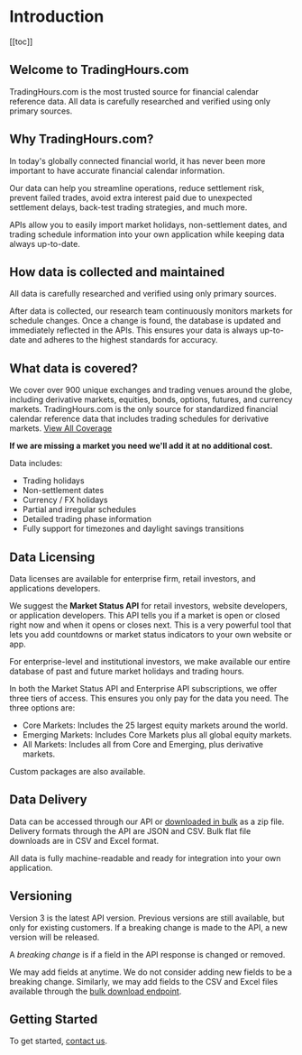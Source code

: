 # Introduction

[[toc]]

## Welcome to TradingHours.com

TradingHours.com is the most trusted source for financial calendar reference data. All data is carefully researched and verified using only primary sources.

## Why TradingHours.com?

In today's globally connected financial world, it has never been more important to have accurate financial calendar information.

Our data can help you streamline operations, reduce settlement risk, prevent failed trades, avoid extra interest paid due to unexpected settlement delays, back-test trading strategies, and much more.

APIs allow you to easily import market holidays, non-settlement dates, and trading schedule information into your own application while keeping data always up-to-date.

## How data is collected and maintained

All data is carefully researched and verified using only primary sources.

After data is collected, our research team continuously monitors markets for schedule changes. Once a change is found, the database is updated and immediately reflected in the APIs. This ensures your data is always up-to-date and adheres to the highest standards for accuracy.

## What data is covered?

We cover over 900 unique exchanges and trading venues around the globe, including derivative markets, equities, bonds, options, futures, and currency markets. TradingHours.com is the only source for standardized financial calendar reference data that includes trading schedules for derivative markets. [View All Coverage](https://www.tradinghours.com/data/coverage)

**If we are missing a market you need we'll add it at no additional cost.**

Data includes:
- Trading holidays
- Non-settlement dates
- Currency / FX holidays
- Partial and irregular schedules
- Detailed trading phase information
- Fully support for timezones and daylight savings transitions

## Data Licensing

Data licenses are available for enterprise firm, retail investors, and applications developers.

We suggest the **Market Status API** for retail investors, website developers, or application developers.
This API tells you if a market is open or closed right now and when it opens or closes next.
This is a very powerful tool that lets you add countdowns or market status indicators to your own website or app.

For enterprise-level and institutional investors, we make available our entire database of past and future market holidays and trading hours.

In both the Market Status API and Enterprise API subscriptions, we offer three tiers of access. This ensures you only pay for the data you need. The three options are:
- Core Markets: Includes the 25 largest equity markets around the world.
- Emerging Markets: Includes Core Markets plus all global equity markets.
- All Markets: Includes all from Core and Emerging, plus derivative markets.

Custom packages are also available.

## Data Delivery

Data can be accessed through our API or [downloaded in bulk](/3.x/enterprise/download) as a zip file. Delivery formats through the API are JSON and CSV. Bulk flat file downloads are in CSV and Excel format.

All data is fully machine-readable and ready for integration into your own application.

## Versioning

Version 3 is the latest API version. Previous versions are still available, but only for existing customers.
If a breaking change is made to the API, a new version will be released.

A _breaking change_ is if a field in the API response is changed or removed.

We may add fields at anytime. We do not consider adding new fields to be a breaking change.
Similarly, we may add fields to the CSV and Excel files available through the [bulk download endpoint](/3.x/enterprise/download).

## Getting Started

To get started, <a href="https://www.tradinghours.com/data#quote-request" target=_blank>contact us</a>.

